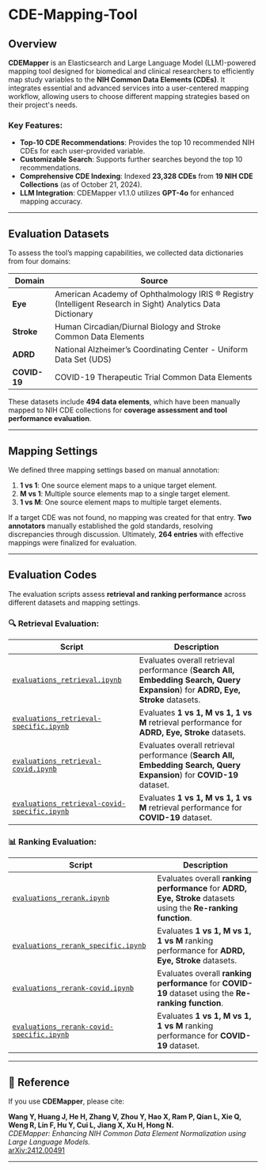 # CDE-Mapping-Tool

## Overview

**CDEMapper** is an Elasticsearch and Large Language Model (LLM)-powered mapping tool designed for biomedical and clinical researchers to efficiently map study variables to the **NIH Common Data Elements (CDEs)**. It integrates essential and advanced services into a user-centered mapping workflow, allowing users to choose different mapping strategies based on their project's needs.  

### Key Features:
- **Top-10 CDE Recommendations**: Provides the top 10 recommended NIH CDEs for each user-provided variable.
- **Customizable Search**: Supports further searches beyond the top 10 recommendations.
- **Comprehensive CDE Indexing**: Indexed **23,328 CDEs** from **19 NIH CDE Collections** (as of October 21, 2024).
- **LLM Integration**: CDEMapper v1.1.0 utilizes **GPT-4o** for enhanced mapping accuracy.

---

## Evaluation Datasets

To assess the tool’s mapping capabilities, we collected data dictionaries from four domains:

| **Domain**  | **Source**  |
|------------|------------|
| **Eye** | American Academy of Ophthalmology IRIS ® Registry (Intelligent Research in Sight) Analytics Data Dictionary |
| **Stroke** | Human Circadian/Diurnal Biology and Stroke Common Data Elements |
| **ADRD** | National Alzheimer’s Coordinating Center - Uniform Data Set (UDS) |
| **COVID-19** | COVID-19 Therapeutic Trial Common Data Elements |

These datasets include **494 data elements**, which have been manually mapped to NIH CDE collections for **coverage assessment and tool performance evaluation**.

---

## Mapping Settings

We defined three mapping settings based on manual annotation:

1. **1 vs 1**: One source element maps to a unique target element.
2. **M vs 1**: Multiple source elements map to a single target element.
3. **1 vs M**: One source element maps to multiple target elements.

If a target CDE was not found, no mapping was created for that entry. **Two annotators** manually established the gold standards, resolving discrepancies through discussion. Ultimately, **264 entries** with effective mappings were finalized for evaluation.

---

## Evaluation Codes

The evaluation scripts assess **retrieval and ranking performance** across different datasets and mapping settings.

### 🔍 Retrieval Evaluation:
| Script | Description |
|--------|------------|
| [`evaluations_retrieval.ipynb`](./EvaluationCode/evaluations_retrieval.ipynb) | Evaluates overall retrieval performance (**Search All, Embedding Search, Query Expansion**) for **ADRD, Eye, Stroke** datasets. |
| [`evaluations_retrieval-specific.ipynb`](./EvaluationCode/evaluations_retrieval-specific.ipynb) | Evaluates **1 vs 1, M vs 1, 1 vs M** retrieval performance for **ADRD, Eye, Stroke** datasets. |
| [`evaluations_retrieval-covid.ipynb`](./EvaluationCode/evaluations_retrieval-covid.ipynb) | Evaluates overall retrieval performance (**Search All, Embedding Search, Query Expansion**) for **COVID-19** dataset. |
| [`evaluations_retrieval-covid-specific.ipynb`](./EvaluationCode/evaluations_retrieval-covid-specific.ipynb) | Evaluates **1 vs 1, M vs 1, 1 vs M** retrieval performance for **COVID-19** dataset. |

### 📊 Ranking Evaluation:
| Script | Description |
|--------|------------|
| [`evaluations_rerank.ipynb`](./EvaluationCode/evaluations_rerank.ipynb) | Evaluates overall **ranking performance** for **ADRD, Eye, Stroke** datasets using the **Re-ranking function**. |
| [`evaluations_rerank_specific.ipynb`](./EvaluationCode/evaluations_rerank_specific.ipynb) | Evaluates **1 vs 1, M vs 1, 1 vs M** ranking performance for **ADRD, Eye, Stroke** datasets. |
| [`evaluations_rerank-covid.ipynb`](./EvaluationCode/evaluations_rerank-covid.ipynb) | Evaluates overall **ranking performance** for **COVID-19** dataset using the **Re-ranking function**. |
| [`evaluations_rerank-covid-specific.ipynb`](./EvaluationCode/evaluations_rerank-covid-specific.ipynb) | Evaluates **1 vs 1, M vs 1, 1 vs M** ranking performance for **COVID-19** dataset. |

---

## 📄 Reference

If you use **CDEMapper**, please cite:

**Wang Y, Huang J, He H, Zhang V, Zhou Y, Hao X, Ram P, Qian L, Xie Q, Weng R, Lin F, Hu Y, Cui L, Jiang X, Xu H, Hong N.**  
*CDEMapper: Enhancing NIH Common Data Element Normalization using Large Language Models.*  
[arXiv:2412.00491](https://arxiv.org/abs/2412.00491)

---

